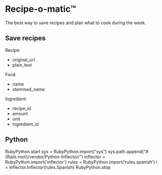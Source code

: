 # Recipe-o-matic™

The best way to save recipes and plan what to cook during the week.

## Save recipes

Recipe:

- original_url
- plain_text

Food

- name
- stemmed_name

Ingredient:

- recipe_id
- amount
- unit
- ingredient_id


## Python

RubyPython.start
sys = RubyPython.import("sys")
sys.path.append("#{Rails.root}/vendor/Python-Inflector/")
inflector = RubyPython.import('inflector')
rules = RubyPython.import('rules.spanish')
i = inflector.Inflector(rules.Spanish)
RubyPython.stop
